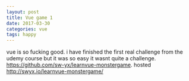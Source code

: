 ```yaml
---
layout: post
title: Vue game 1
date: 2017-03-30
categories: vue
tags: happy
---
```


vue is so fucking good. i have finished the first real challenge from the udemy course but it was so easy it wasnt quite a challenge. <https://github.com/sw-yx/learnvue-monstergame>. hosted <http://swyx.io/learnvue-monstergame/>
